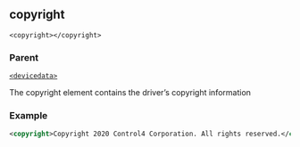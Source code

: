 ## copyright

`<copyright></copyright>`


### Parent

[`<devicedata>`][1]


The copyright element contains the driver’s copyright information


### Example

```xml
<copyright>Copyright 2020 Control4 Corporation. All rights reserved.</copyright>
```

[1]:	https://control4.github.io/docs-driverworks-xml/#devicedata